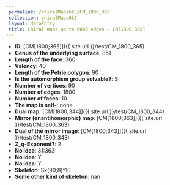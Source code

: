 ```yaml
--- 
 permalink: /chiralMaps6kE/CM_1800_365 
 collection: chiralMaps6kE
 layout: dataEntry
 title: Chiral maps up to 6000 edges - CM[1800;365]
---
```


- **ID**: [CM[1800;365]]({{ site.url }}/test/CM_1800_365)
- **Genus of the underlying surface**: 851
- **Length of the face**: 360
- **Valency**: 40
- **Length of the Petrie polygon**: 90
- **Is the automorphism group solvable?**: S
- **Number of vertices**: 90
- **Number of edges**: 1800
- **Number of faces**: 10
- **The map is self-**: none
- **Dual map**: [CM[1800;344]]({{ site.url }}/test/CM_1800_344)
- **Mirror (enantihomorphic) map**: [CM[1800;363]]({{ site.url }}/test/CM_1800_363)
- **Dual of the mirror image**: [CM[1800;343]]({{ site.url }}/test/CM_1800_343)
- **Z_q-Exponent?**: 2
- **No idea**:  31:363
- **No idea**: Y
- **No idea**: Y
- **Skeleton**: Sk(90;8)^10
- **Some other kind of skeleton**: nan
